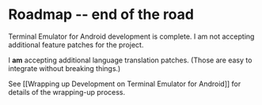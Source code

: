 # Roadmap -- end of the road

Terminal Emulator for Android development is complete. I am not accepting additional feature patches
for the project.

I **am** accepting additional language translation patches. (Those are easy to integrate without breaking things.)

See [[Wrapping up Development on Terminal Emulator for Android]] for details of the wrapping-up process.
